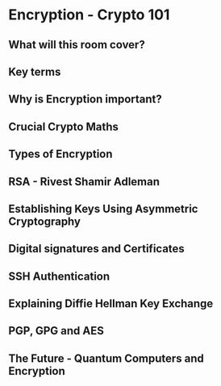 # Encryption - Crypto 101

## What will this room cover?

## Key terms

## Why is Encryption important?

## Crucial Crypto Maths

## Types of Encryption

## RSA - Rivest Shamir Adleman

## Establishing Keys Using Asymmetric Cryptography

## Digital signatures and Certificates

## SSH Authentication

## Explaining Diffie Hellman Key Exchange

## PGP, GPG and AES

## The Future - Quantum Computers and Encryption

